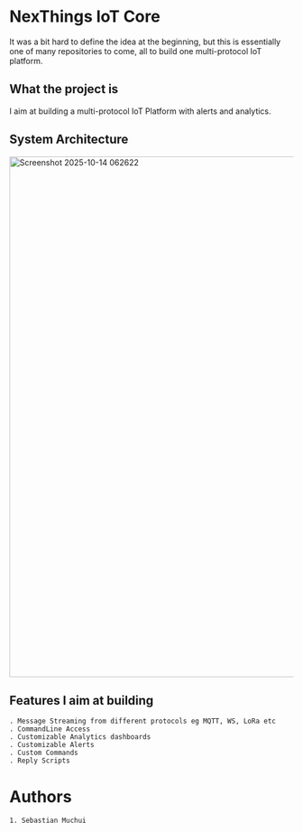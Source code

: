 # NexThings IoT Core

It was a bit hard to define the idea at the beginning, but this is essentially one of
many repositories to come, all to build one multi-protocol IoT platform.

## What the project is
I aim at building a multi-protocol IoT Platform with alerts and analytics.

## System Architecture
<img width="1913" height="922" alt="Screenshot 2025-10-14 062622" src="https://github.com/user-attachments/assets/9838ca89-5ec4-4724-827d-c88987064cdc" />


## Features I aim at building
```
. Message Streaming from different protocols eg MQTT, WS, LoRa etc
. CommandLine Access
. Customizable Analytics dashboards
. Customizable Alerts
. Custom Commands
. Reply Scripts

```

# Authors
```
1. Sebastian Muchui
```
